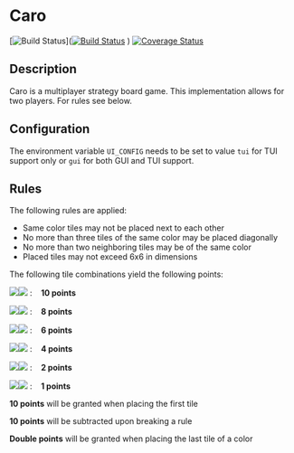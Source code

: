 # Caro
[![Build Status](https://app.travis-ci.com/TheYingThing/CaroInScala_SOFTAR.svg?branch=w1_migration_tests)]([![Build Status](https://app.travis-ci.com/TheYingThing/CaroInScala_SOFTAR.svg?branch=w1_migration_tests)](https://app.travis-ci.com/TheYingThing/CaroInScala_SOFTAR)
)
[![Coverage Status](https://coveralls.io/repos/github/TheYingThing/CaroInScala_SOFTAR/badge.svg?branch=w1_migration_tests)](https://coveralls.io/github/TheYingThing/CaroInScala_SOFTAR?branch=w1_migration_tests)

## Description

Caro is a multiplayer strategy board game. This implementation allows for two players. For rules see below.

## Configuration

The environment variable `UI_CONFIG` needs to be set to value `tui` for TUI support only 
or `gui` for both GUI and TUI support. 

## Rules

The following rules are applied:
- Same color tiles may not be placed next to each other
- No more than three tiles of the same color may be placed diagonally
- No more than two neighboring tiles may be of the same color
- Placed tiles may not exceed 6x6 in dimensions

The following tile combinations yield the following points:

![](src/main/scala/caro/resources/redButton)![](src/main/scala/caro/resources/blackButton)
: &nbsp;&nbsp; **10 points**

![](src/main/scala/caro/resources/redButton)![](src/main/scala/caro/resources/greyButton)
: &nbsp;&nbsp; **8 points**

![](src/main/scala/caro/resources/redButton)![](src/main/scala/caro/resources/whiteButton)
: &nbsp;&nbsp; **6 points**

![](src/main/scala/caro/resources/blackButton)![](src/main/scala/caro/resources/greyButton)
: &nbsp;&nbsp; **4 points**

![](src/main/scala/caro/resources/blackButton)![](src/main/scala/caro/resources/whiteButton)
: &nbsp;&nbsp; **2 points**

![](src/main/scala/caro/resources/greyButton)![](src/main/scala/caro/resources/whiteButton)
: &nbsp;&nbsp; **1 points**

**10 points** will be granted when placing the first tile

**10 points** will be subtracted upon breaking a rule

**Double points** will be granted when placing the last tile of a color
